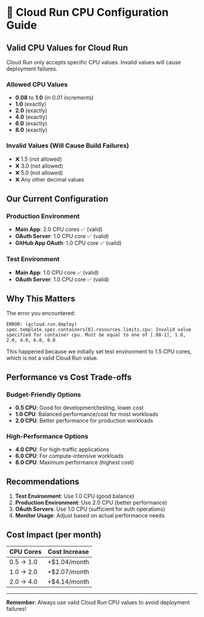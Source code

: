 # 🔧 Cloud Run CPU Configuration Guide

## Valid CPU Values for Cloud Run

Cloud Run only accepts specific CPU values. Invalid values will cause deployment failures.

### Allowed CPU Values
- **0.08** to **1.0** (in 0.01 increments)
- **1.0** (exactly)
- **2.0** (exactly)
- **4.0** (exactly)
- **6.0** (exactly)
- **8.0** (exactly)

### Invalid Values (Will Cause Build Failures)
- ❌ 1.5 (not allowed)
- ❌ 3.0 (not allowed)
- ❌ 5.0 (not allowed)
- ❌ Any other decimal values

## Our Current Configuration

### Production Environment
- **Main App**: 2.0 CPU cores ✅ (valid)
- **OAuth Server**: 1.0 CPU core ✅ (valid)
- **GitHub App OAuth**: 1.0 CPU core ✅ (valid)

### Test Environment
- **Main App**: 1.0 CPU core ✅ (valid)
- **OAuth Server**: 1.0 CPU core ✅ (valid)

## Why This Matters

The error you encountered:
```
ERROR: (gcloud.run.deploy) spec.template.spec.containers[0].resources.limits.cpu: Invalid value specified for container cpu. Must be equal to one of [.08-1], 1.0, 2.0, 4.0, 6.0, 8.0
```

This happened because we initially set test environment to 1.5 CPU cores, which is not a valid Cloud Run value.

## Performance vs Cost Trade-offs

### Budget-Friendly Options
- **0.5 CPU**: Good for development/testing, lower cost
- **1.0 CPU**: Balanced performance/cost for most workloads
- **2.0 CPU**: Better performance for production workloads

### High-Performance Options
- **4.0 CPU**: For high-traffic applications
- **6.0 CPU**: For compute-intensive workloads
- **8.0 CPU**: Maximum performance (highest cost)

## Recommendations

1. **Test Environment**: Use 1.0 CPU (good balance)
2. **Production Environment**: Use 2.0 CPU (better performance)
3. **OAuth Servers**: Use 1.0 CPU (sufficient for auth operations)
4. **Monitor Usage**: Adjust based on actual performance needs

## Cost Impact (per month)

| CPU Cores | Cost Increase |
|-----------|---------------|
| 0.5 → 1.0 | +$1.04/month |
| 1.0 → 2.0 | +$2.07/month |
| 2.0 → 4.0 | +$4.14/month |

---

**Remember**: Always use valid Cloud Run CPU values to avoid deployment failures!

